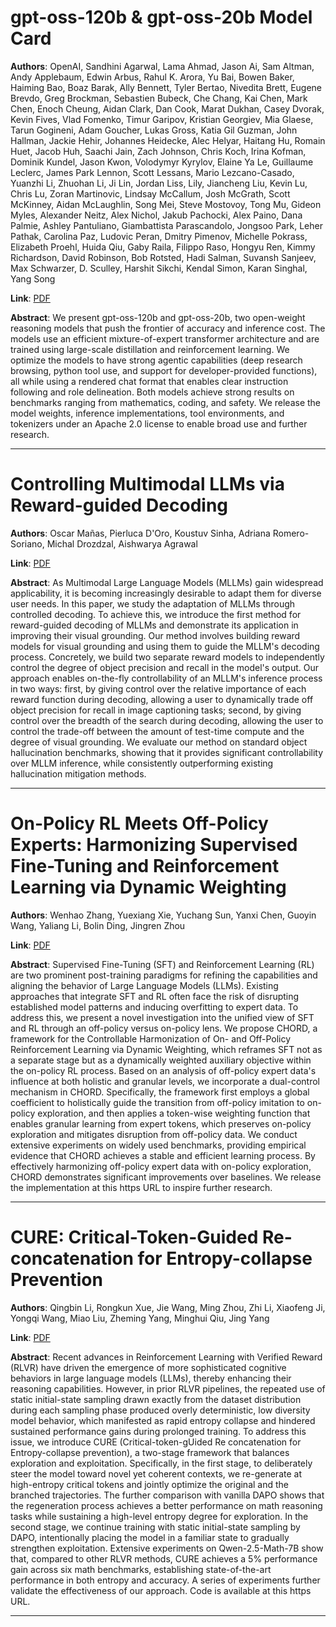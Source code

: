 # gpt-oss-120b & gpt-oss-20b Model Card 

**Authors**: OpenAI, Sandhini Agarwal, Lama Ahmad, Jason Ai, Sam Altman, Andy Applebaum, Edwin Arbus, Rahul K. Arora, Yu Bai, Bowen Baker, Haiming Bao, Boaz Barak, Ally Bennett, Tyler Bertao, Nivedita Brett, Eugene Brevdo, Greg Brockman, Sebastien Bubeck, Che Chang, Kai Chen, Mark Chen, Enoch Cheung, Aidan Clark, Dan Cook, Marat Dukhan, Casey Dvorak, Kevin Fives, Vlad Fomenko, Timur Garipov, Kristian Georgiev, Mia Glaese, Tarun Gogineni, Adam Goucher, Lukas Gross, Katia Gil Guzman, John Hallman, Jackie Hehir, Johannes Heidecke, Alec Helyar, Haitang Hu, Romain Huet, Jacob Huh, Saachi Jain, Zach Johnson, Chris Koch, Irina Kofman, Dominik Kundel, Jason Kwon, Volodymyr Kyrylov, Elaine Ya Le, Guillaume Leclerc, James Park Lennon, Scott Lessans, Mario Lezcano-Casado, Yuanzhi Li, Zhuohan Li, Ji Lin, Jordan Liss, Lily, Jiancheng Liu, Kevin Lu, Chris Lu, Zoran Martinovic, Lindsay McCallum, Josh McGrath, Scott McKinney, Aidan McLaughlin, Song Mei, Steve Mostovoy, Tong Mu, Gideon Myles, Alexander Neitz, Alex Nichol, Jakub Pachocki, Alex Paino, Dana Palmie, Ashley Pantuliano, Giambattista Parascandolo, Jongsoo Park, Leher Pathak, Carolina Paz, Ludovic Peran, Dmitry Pimenov, Michelle Pokrass, Elizabeth Proehl, Huida Qiu, Gaby Raila, Filippo Raso, Hongyu Ren, Kimmy Richardson, David Robinson, Bob Rotsted, Hadi Salman, Suvansh Sanjeev, Max Schwarzer, D. Sculley, Harshit Sikchi, Kendal Simon, Karan Singhal, Yang Song  

**Link**: [PDF](https://arxiv.org/pdf/2508.10925)  

**Abstract**: We present gpt-oss-120b and gpt-oss-20b, two open-weight reasoning models that push the frontier of accuracy and inference cost. The models use an efficient mixture-of-expert transformer architecture and are trained using large-scale distillation and reinforcement learning. We optimize the models to have strong agentic capabilities (deep research browsing, python tool use, and support for developer-provided functions), all while using a rendered chat format that enables clear instruction following and role delineation. Both models achieve strong results on benchmarks ranging from mathematics, coding, and safety. We release the model weights, inference implementations, tool environments, and tokenizers under an Apache 2.0 license to enable broad use and further research. 

---
# Controlling Multimodal LLMs via Reward-guided Decoding 

**Authors**: Oscar Mañas, Pierluca D'Oro, Koustuv Sinha, Adriana Romero-Soriano, Michal Drozdzal, Aishwarya Agrawal  

**Link**: [PDF](https://arxiv.org/pdf/2508.11616)  

**Abstract**: As Multimodal Large Language Models (MLLMs) gain widespread applicability, it is becoming increasingly desirable to adapt them for diverse user needs. In this paper, we study the adaptation of MLLMs through controlled decoding. To achieve this, we introduce the first method for reward-guided decoding of MLLMs and demonstrate its application in improving their visual grounding. Our method involves building reward models for visual grounding and using them to guide the MLLM's decoding process. Concretely, we build two separate reward models to independently control the degree of object precision and recall in the model's output. Our approach enables on-the-fly controllability of an MLLM's inference process in two ways: first, by giving control over the relative importance of each reward function during decoding, allowing a user to dynamically trade off object precision for recall in image captioning tasks; second, by giving control over the breadth of the search during decoding, allowing the user to control the trade-off between the amount of test-time compute and the degree of visual grounding. We evaluate our method on standard object hallucination benchmarks, showing that it provides significant controllability over MLLM inference, while consistently outperforming existing hallucination mitigation methods. 

---
# On-Policy RL Meets Off-Policy Experts: Harmonizing Supervised Fine-Tuning and Reinforcement Learning via Dynamic Weighting 

**Authors**: Wenhao Zhang, Yuexiang Xie, Yuchang Sun, Yanxi Chen, Guoyin Wang, Yaliang Li, Bolin Ding, Jingren Zhou  

**Link**: [PDF](https://arxiv.org/pdf/2508.11408)  

**Abstract**: Supervised Fine-Tuning (SFT) and Reinforcement Learning (RL) are two prominent post-training paradigms for refining the capabilities and aligning the behavior of Large Language Models (LLMs). Existing approaches that integrate SFT and RL often face the risk of disrupting established model patterns and inducing overfitting to expert data. To address this, we present a novel investigation into the unified view of SFT and RL through an off-policy versus on-policy lens. We propose CHORD, a framework for the Controllable Harmonization of On- and Off-Policy Reinforcement Learning via Dynamic Weighting, which reframes SFT not as a separate stage but as a dynamically weighted auxiliary objective within the on-policy RL process. Based on an analysis of off-policy expert data's influence at both holistic and granular levels, we incorporate a dual-control mechanism in CHORD. Specifically, the framework first employs a global coefficient to holistically guide the transition from off-policy imitation to on-policy exploration, and then applies a token-wise weighting function that enables granular learning from expert tokens, which preserves on-policy exploration and mitigates disruption from off-policy data. We conduct extensive experiments on widely used benchmarks, providing empirical evidence that CHORD achieves a stable and efficient learning process. By effectively harmonizing off-policy expert data with on-policy exploration, CHORD demonstrates significant improvements over baselines. We release the implementation at this https URL to inspire further research. 

---
# CURE: Critical-Token-Guided Re-concatenation for Entropy-collapse Prevention 

**Authors**: Qingbin Li, Rongkun Xue, Jie Wang, Ming Zhou, Zhi Li, Xiaofeng Ji, Yongqi Wang, Miao Liu, Zheming Yang, Minghui Qiu, Jing Yang  

**Link**: [PDF](https://arxiv.org/pdf/2508.11016)  

**Abstract**: Recent advances in Reinforcement Learning with Verified Reward (RLVR) have driven the emergence of more sophisticated cognitive behaviors in large language models (LLMs), thereby enhancing their reasoning capabilities. However, in prior RLVR pipelines, the repeated use of static initial-state sampling drawn exactly from the dataset distribution during each sampling phase produced overly deterministic, low diversity model behavior, which manifested as rapid entropy collapse and hindered sustained performance gains during prolonged training. To address this issue, we introduce CURE (Critical-token-gUided Re concatenation for Entropy-collapse prevention), a two-stage framework that balances exploration and exploitation. Specifically, in the first stage, to deliberately steer the model toward novel yet coherent contexts, we re-generate at high-entropy critical tokens and jointly optimize the original and the branched trajectories. The further comparison with vanilla DAPO shows that the regeneration process achieves a better performance on math reasoning tasks while sustaining a high-level entropy degree for exploration. In the second stage, we continue training with static initial-state sampling by DAPO, intentionally placing the model in a familiar state to gradually strengthen exploitation. Extensive experiments on Qwen-2.5-Math-7B show that, compared to other RLVR methods, CURE achieves a 5% performance gain across six math benchmarks, establishing state-of-the-art performance in both entropy and accuracy. A series of experiments further validate the effectiveness of our approach. Code is available at this https URL. 

---
